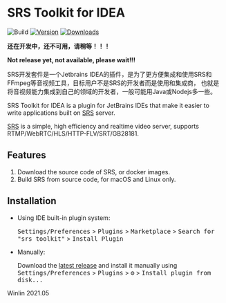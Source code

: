 # SRS Toolkit for IDEA

![Build](https://github.com/ossrs/srs-toolkit-idea/workflows/Build/badge.svg)
[![Version](https://img.shields.io/jetbrains/plugin/v/16837.svg)](https://plugins.jetbrains.com/plugin/16837)
[![Downloads](https://img.shields.io/jetbrains/plugin/d/16837.svg)](https://plugins.jetbrains.com/plugin/16837)

<!-- Plugin description -->

**还在开发中，还不可用，请稍等！！！**

**Not release yet, not available, please wait!!!**

SRS开发套件是一个Jetbrains IDEA的插件，是为了更方便集成和使用SRS和FFmpeg等音视频工具，目标用户不是SRS的开发者而是使用和集成商，
也就是将音视频能力集成到自己的领域的开发者，一般可能用Java或Nodejs多一些。

SRS Toolkit for IDEA is a plugin for JetBrains IDEs that make it easier to write applications built 
on [SRS](https://github.com/ossrs/srs) server.

[SRS](https://github.com/ossrs/srs) is a simple, high efficiency and realtime video server, 
supports RTMP/WebRTC/HLS/HTTP-FLV/SRT/GB28181.

## Features

1. Download the source code of SRS, or docker images.
2. Build SRS from source code, for macOS and Linux only.

<!-- Plugin description end -->

## Installation

- Using IDE built-in plugin system:
  
  <kbd>Settings/Preferences</kbd> > <kbd>Plugins</kbd> > <kbd>Marketplace</kbd> > <kbd>Search for "srs toolkit"</kbd> >
  <kbd>Install Plugin</kbd>
  
- Manually:

  Download the [latest release](https://github.com/ossrs/srs-toolkit-idea/releases/latest) and install it manually using
  <kbd>Settings/Preferences</kbd> > <kbd>Plugins</kbd> > <kbd>⚙️</kbd> > <kbd>Install plugin from disk...</kbd>

Winlin 2021.05


